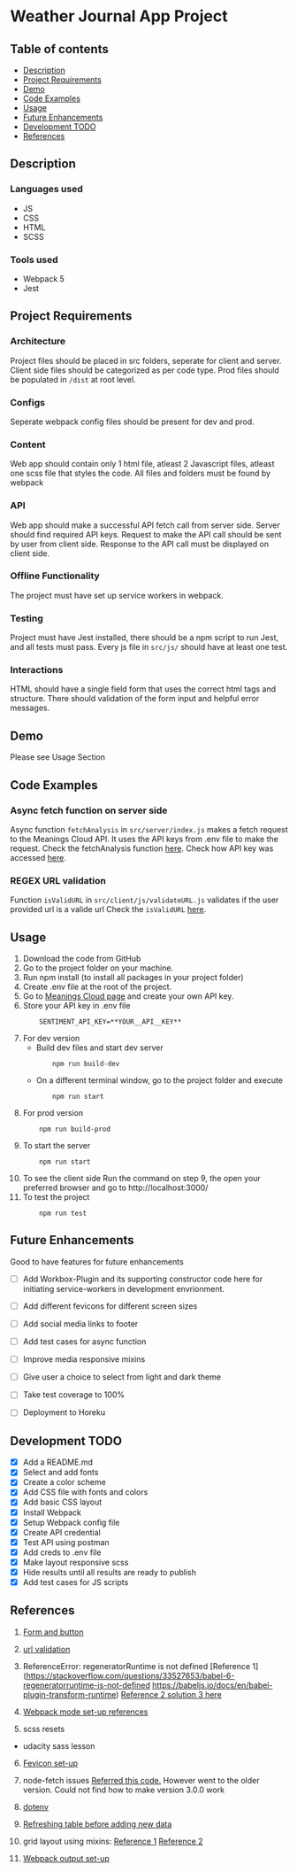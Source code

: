 # Weather Journal App Project

## Table of contents
* [Description](#description)
* [Project Requirements](#project-requirements)
* [Demo](#demo)
* [Code Examples](#code-examples)
* [Usage](#usage)
* [Future Enhancements](#future-enhancements)
* [Development TODO](#Development-todo)
* [References](#Reference-material)


## Description
### Languages used
- JS
- CSS
- HTML
- SCSS
### Tools used
- Webpack 5
- Jest

## Project Requirements
### Architecture
Project files should be placed in src folders, seperate for client
and server. Client side files should be categorized as per code
type.
Prod files should be populated in `/dist` at root level.
### Configs
Seperate webpack config files should be present for dev and prod.
### Content
Web app should contain only 1 html file, atleast 2 Javascript
files, atleast one scss file that styles the code.
All files and folders must be found by webpack
### API
Web app should make a successful API fetch call from server side.
Server should find required API keys. Request to make the API call
should be sent by user from client side.
Response to the API call must be displayed on client side.
### Offline Functionality
The project must have set up service workers in webpack.
### Testing
Project must have Jest installed, there should be a npm script to
run Jest, and all tests must pass.
Every js file in `src/js/` should have at least one test.
### Interactions
HTML should have a single field form that uses the correct html tags
and structure. There should validation of the form input and helpful
error messages.

## Demo
Please see Usage Section


## Code Examples
### Async fetch function on server side
Async function ```fetchAnalysis``` in `src/server/index.js` makes a
	fetch request to the Meanings Cloud API. It uses the API keys from
	.env file to make the request.
	Check the fetchAnalysis function [here](https://github.com/AmaPal09/UD_FEND_NLP/blob/fc89c71a0e8283b4445316045f7901c511cb106b/src/server/index.js#L91-L111).
	Check how API key was accessed [here](https://github.com/AmaPal09/UD_FEND_NLP/blob/fc89c71a0e8283b4445316045f7901c511cb106b/src/server/index.js#L9-L16).
### REGEX URL validation
Function `isValidURL` in `src/client/js/validateURL.js` validates
	if the user provided url is a valide url
	Check the `isValidURL` [here](https://github.com/AmaPal09/UD_FEND_NLP/blob/trunk/src/client/js/index.js).

## Usage
1. Download the code from GitHub
2. Go to the project folder on your machine.
3. Run npm install (to install all packages in your project folder)
4. Create .env file at the root of the project.
5. Go to [Meanings Cloud page](https://www.meaningcloud.com/developer/sentiment-analysis "Meanings Cloud") and create your own API key.
6. Store your API key in .env file
	```
		SENTIMENT_API_KEY=**YOUR__API__KEY**
	```
7. For dev version
	- Build dev files and start dev server
		```
			npm run build-dev
		```
	- On a different terminal window, go to the project folder and execute
		```
			npm run start
		```
8. For prod version
	```
		npm run build-prod
	```
9. To start the server
	```
		npm run start
	```
10. To see the client side
	Run the command on step 9, the open your preferred browser
	and go to http://localhost:3000/
11. To test the project
	```
		npm run test
	```


## Future Enhancements
Good to have features for future enhancements
- [ ] Add Workbox-Plugin and its supporting constructor code here for initiating service-workers in development envrionment.
- [ ] Add different fevicons for different screen sizes
- [ ] Add social media links to footer
- [ ] Add test cases for async function
- [ ] Improve media responsive mixins
- [ ] Give user a choice to select from light and dark theme
- [ ] Take test coverage to 100%
- [ ] Deployment to Horeku


## Development TODO
- [x] Add a README.md
- [x] Select and add fonts
- [x] Create a color scheme
- [x] Add CSS file with fonts and colors
- [x] Add basic CSS layout
- [x] Install Webpack
- [x] Setup Webpack config file
- [x] Create API credential
- [x] Test API using postman
- [x] Add creds to .env file
- [x] Make layout responsive scss
- [x] Hide results until all results are ready to publish
- [x] Add test cases for JS scripts

## References
1) [Form and button](https://www.w3schools.com/html/html_form_input_types.asp)

2) [url validation](https://stackoverflow.com/questions/5717093/check-if-a-javascript-string-is-a-url)

3) ReferenceError: regeneratorRuntime is not defined
 [Reference 1](https://stackoverflow.com/questions/33527653/babel-6-regeneratorruntime-is-not-defined
https://babeljs.io/docs/en/babel-plugin-transform-runtime)
 [Reference 2 solution 3 here](https://exerror.com/babel-referenceerror-regeneratorruntime-is-not-defined/)

4) [Webpack mode set-up references](https://webpack.js.org/guides/production/)

5) scss resets
- udacity sass lesson

6) [Fevicon set-up](https://www.npmjs.com/package/favicons-webpack-plugin)

7) node-fetch issues
[Referred this code.](https://stackoverflow.com/questions/61558835/type-module-in-package-json-throw-new-err-require-esmfilename-parentpath)
However went to the older version. Could not find how to make version 3.0.0 work

8) [dotenv](https://www.npmjs.com/package/dotenv)


9) [Refreshing table before adding new data](https://stackoverflow.com/questions/3955229/remove-all-child-elements-of-a-dom-node-in-javascript)

10) grid layout using mixins:
[Reference 1](https://sass-lang.com/documentation/at-rules/mixin)
[Reference 2](https://dev.to/paul_duvall/sass-and-media-queries-hb2)


11) [Webpack output set-up](https://webpack.js.org/concepts/entry-points/#single-entry-shorthand-syntax)
